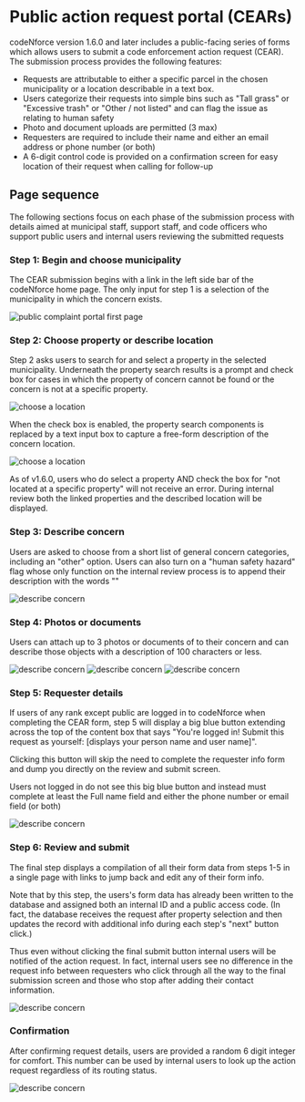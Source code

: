 # Public action request portal (CEARs)

codeNforce version 1.6.0 and later includes a public-facing series of forms which allows users to submit a code enforcement action request (CEAR). The submission process provides the following features:
* Requests are attributable to either a specific parcel in the chosen municipality or a location describable in a text box.
* Users categorize their requests into simple bins such as "Tall grass" or "Excessive trash" or "Other / not listed" and can flag the issue as relating to human safety
* Photo and document uploads are permitted (3 max)
* Requesters are required to include their name and either an email address or phone number (or both)
* A 6-digit control code is provided on a confirmation screen for easy location of their request when calling for follow-up

## Page sequence
The following sections focus on each phase of the submission process with details aimed at municipal staff, support staff, and code officers who support public users and internal users reviewing the submitted requests

### Step 1: Begin and choose municipality
The CEAR submission begins with a link in the left side bar of the codeNforce home page. The only input for step 1 is a selection of the municipality in which the concern exists.

![public complaint portal first page](img/cearlanding.png)

### Step 2: Choose property or describe location
Step 2 asks users to search for and select a property in the selected municipality. Underneath the property search results is a prompt and check box for cases in which the property of concern cannot be found or the concern is not at a specific property. 

![choose a location](img/step2-prop.png)

When the check box is enabled, the property search components is replaced by a text input box to capture a free-form description of the concern location.

![choose a location](img/step2-prop-noprop.png)

As of v1.6.0, users who do select a property AND check the box for "not located at a specific property" will not receive an error. During internal review both the linked properties and the described location will be displayed.

### Step 3: Describe concern
Users are asked to choose from a short list of general concern categories, including an "other" option. Users can also turn on a "human safety hazard" flag whose only function on the internal review process is to append their description with the words ""

![describe concern](img/step3-concern.png)

### Step 4: Photos or documents
Users can attach up to 3 photos or documents of to their concern and can describe those objects with a description of 100 characters or less.

![describe concern](img/step4-blob1.png)
![describe concern](img/step4-blob2.png)
![describe concern](img/step4-blob3.png)

### Step 5: Requester details
If users of any rank except public are logged in to codeNforce when completing the CEAR form, step 5 will display a big blue button extending across the top of the content box that says "You're logged in! Submit this request as yourself: [displays your person name and user name]".

Clicking this button will skip the need to complete the requester info form and dump you directly on the review and submit screen. 

Users not logged in do not see this big blue button and instead must complete at least the Full name field and either the phone number or email field (or both)

![describe concern](img/step5-requsetor.png)

### Step 6: Review and submit
The final step displays a compilation of all their form data from steps 1-5 in a single page with links to jump back and edit any of their form info.

Note that by this step, the users's form data has already been written to the database and assigned both an internal ID and a public access code. (In fact, the database receives the request after property selection and then updates the record with additional info during each step's "next" button click.) 

Thus even without clicking the final submit button internal users will be notified of the action request. In fact, internal users see no difference in the request info between requesters who click through all the way to the final submission screen and those who stop after adding their contact information.

![describe concern](img/step6-review.png)

### Confirmation
After confirming request details, users are provided a random 6 digit integer for comfort. This number can be used by internal users to look up the action request regardless of its routing status.

![describe concern](img/step7-complete.png)

